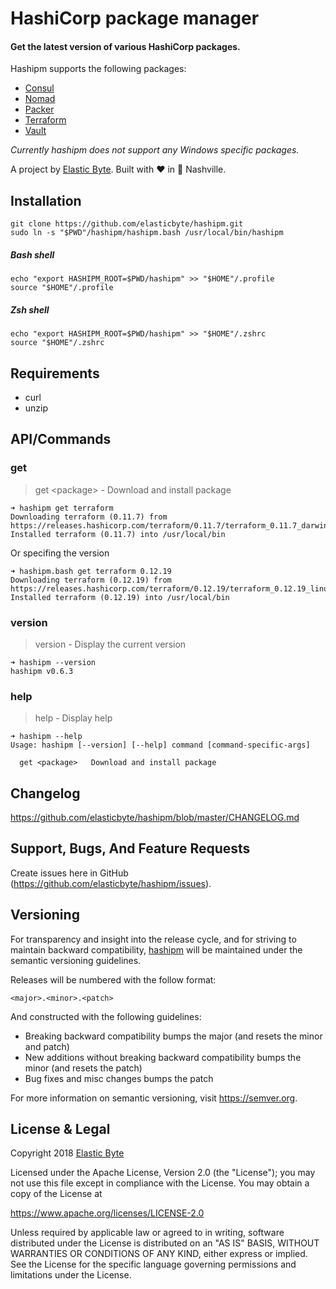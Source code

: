 # HashiCorp package manager

#### Get the latest version of various HashiCorp packages.

Hashipm supports the following packages:

- [Consul](https://www.consul.io)
- [Nomad](https://www.nomadproject.io)
- [Packer](https://www.packer.io)
- [Terraform](https://www.terraform.io)
- [Vault](https://www.vaultproject.io)

*Currently hashipm does not support any Windows specific packages.*

A project by [Elastic Byte](https://elasticbyte.net). Built with :heart: in :guitar: Nashville.

## Installation

```
git clone https://github.com/elasticbyte/hashipm.git
sudo ln -s "$PWD"/hashipm/hashipm.bash /usr/local/bin/hashipm
```

##### Bash shell

```
echo "export HASHIPM_ROOT=$PWD/hashipm" >> "$HOME"/.profile
source "$HOME"/.profile
```

##### Zsh shell

```
echo "export HASHIPM_ROOT=$PWD/hashipm" >> "$HOME"/.zshrc
source "$HOME"/.zshrc
```

## Requirements

- curl
- unzip

## API/Commands

### get

> get \<package\> - Download and install package
 
```
➜ hashipm get terraform
Downloading terraform (0.11.7) from https://releases.hashicorp.com/terraform/0.11.7/terraform_0.11.7_darwin_amd64.zip...
Installed terraform (0.11.7) into /usr/local/bin
```

Or specifing the version
```
➜ hashipm.bash get terraform 0.12.19
Downloading terraform (0.12.19) from https://releases.hashicorp.com/terraform/0.12.19/terraform_0.12.19_linux_amd64.zip...
Installed terraform (0.12.19) into /usr/local/bin
```

### version

> version - Display the current version

```
➜ hashipm --version
hashipm v0.6.3

```

### help

> help - Display help

```
➜ hashipm --help
Usage: hashipm [--version] [--help] command [command-specific-args]

  get <package>   Download and install package
```

## Changelog

https://github.com/elasticbyte/hashipm/blob/master/CHANGELOG.md

## Support, Bugs, And Feature Requests

Create issues here in GitHub (https://github.com/elasticbyte/hashipm/issues).

## Versioning

For transparency and insight into the release cycle, and for striving to maintain backward compatibility, [hashipm](https://github.com/elasticbyte/hashipm) will be maintained under the semantic versioning guidelines.

Releases will be numbered with the follow format:

`<major>.<minor>.<patch>`

And constructed with the following guidelines:

+ Breaking backward compatibility bumps the major (and resets the minor and patch)
+ New additions without breaking backward compatibility bumps the minor (and resets the patch)
+ Bug fixes and misc changes bumps the patch

For more information on semantic versioning, visit https://semver.org.

## License & Legal

Copyright 2018 [Elastic Byte](https://elasticbyte.net)

Licensed under the Apache License, Version 2.0 (the "License");
you may not use this file except in compliance with the License.
You may obtain a copy of the License at

https://www.apache.org/licenses/LICENSE-2.0

Unless required by applicable law or agreed to in writing, software
distributed under the License is distributed on an "AS IS" BASIS,
WITHOUT WARRANTIES OR CONDITIONS OF ANY KIND, either express or implied.
See the License for the specific language governing permissions and
limitations under the License.
